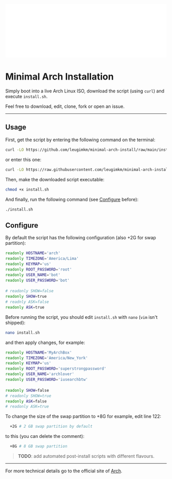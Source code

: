 ![](assets/archlinux_logo.png)

# Minimal Arch Installation

Simply boot into a live Arch Linux ISO, download the script (using `curl`) and execute `install.sh`.

Feel free to download, edit, clone, fork or open an issue.

---

## Usage

First, get the script by entering the following command on the terminal:

```bash
curl -LO https://github.com/leugimkm/minimal-arch-install/raw/main/install.sh
```

or enter this one:

```bash
curl -LO https://raw.githubusercontent.com/leugimkm/minimal-arch-install/main/install.sh
```

Then, make the downloaded script executable:

```bash
chmod +x install.sh
```

And finally, run the following command (see [Configure](#configure) before):

```bash
./install.sh
```

## Configure

By default the script has the following configuration (also +2G for swap partition):

```bash
readonly HOSTNAME='arch'
readonly TIMEZONE='America/Lima'
readonly KEYMAP='us'
readonly ROOT_PASSWORD='root'
readonly USER_NAME='bot'
readonly USER_PASSWORD='bot'

# readonly SHOW=false
readonly SHOW=true
# readnly ASK=false
readonly ASK=true
```

Before running the script, you should edit `install.sh` with `nano` (`vim` isn't shipped):

```bash
nano install.sh
```

and then apply changes, for example:

```bash
readonly HOSTNAME='MyArchBox'
readonly TIMEZONE='America/New_York'
readonly KEYMAP='us'
readonly ROOT_PASSWORD='superstrongpassword'
readonly USER_NAME='archlover'
readonly USER_PASSWORD='iusearchbtw'

readonly SHOW=false
# readonly SHOW=true
readonly ASK=false
# readonly ASK=true
```

To change the size of the swap partition to +8G for example, edit line 122:

```bash
  +2G # 2 GB swap partition by default
```

to this (you can delete the comment):

```bash
  +8G # 8 GB swap partition
```

> ****TODO****: add automated post-install scripts with different flavours.

---

For more technical details go to the official site of
[Arch](https://archlinux.org/).
